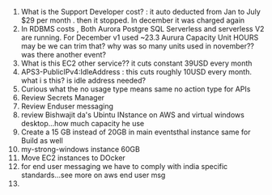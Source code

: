 1) What is the Support Developer cost?  : it auto deducted from Jan to July $29 per month . then it stopped. In december it was charged again
2)  In RDBMS costs , Both Aurora Postgre SQL Serverless  and serverless  V2 are running.
   For December v1 used ~23.3 Aurura Capacity Unit HOURS
	   may be we can trim that? 
	   why was so many units used in november?? was there another event?
3) What is this EC2 other service?? it cuts constant 39USD every month
4) APS3-PublicIPv4:IdleAddress  : this cuts roughly 10USD every month. what i s this? is idle address needed?
5) Curious what the no usage type means same no action type for APIs
6) Review Secrets Manager
7) Review Enduser messaging
8) review Bishwajit da's Ubintu INstance on AWS and virtual windows desktop...how much capacity he use
9) Create a 15 GB instead of 20GB in main eventsthal instance same for Build as well
10)  my-strong-windows instance 60GB
11) Move EC2 instances to DOcker
12)  for end user messaging we have to comply with india specific standards...see more on aws end user msg
13) 